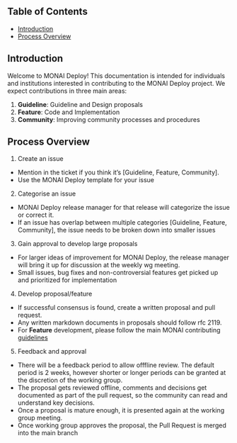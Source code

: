## Table of Contents
- [Introduction](#introduction)
- [Process Overview](#process-overview)

## Introduction

Welcome to MONAI Deploy! This documentation is intended for individuals and institutions interested in contributing to the MONAI Deploy project. We expect contributions in three main areas:

1. **Guideline**: Guideline and Design proposals
1. **Feature**: Code and Implementation
1. **Community**: Improving community processes and procedures

## Process Overview

1. Create an issue
  * Mention in the ticket if you think it’s [Guideline, Feature, Community].
  * Use the MONAI Deploy template for your issue
  
2. Categorise an issue

 * MONAI Deploy release manager for that release will categorize the issue or correct it.
 * If an issue has overlap between multiple categories [Guideline, Feature, Community], the issue needs to be broken down into smaller issues

3. Gain approval to develop large proposals

  * For larger ideas of improvement for MONAI Deploy, the release manager will bring it up for discussion at the weekly wg meeting.
  * Small issues, bug fixes and non-controversial features get picked up and prioritized for implementation

4. Develop proposal/feature

  * If successful consensus is found, create a written proposal and pull request. 
  * Any written markdown documents in proposals should follow rfc 2119.
  * For **Feature** development, please follow the main MONAI contributing [guidelines](https://github.com/Project-MONAI/MONAI/blob/dev/CONTRIBUTING.md)

5. Feedback and approval

  * There will be a feedback period to allow offfline review. The default period is 2 weeks, however shorter or longer periods can be granted at the discretion of the working group.
  * The proposal gets reviewed offline, comments and decisions get documented as part of the pull request, so the community can read and understand key decisions.
  * Once a proposal is mature enough, it is presented again at the working group meeting.
  * Once working group approves the proposal, the Pull Request is merged into the main branch
